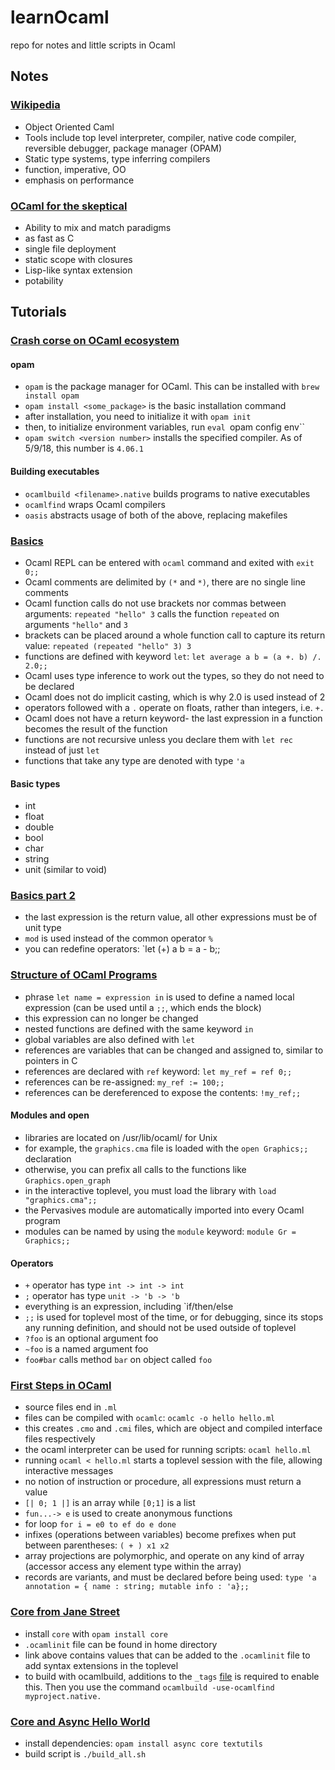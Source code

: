 # learnOcaml
repo for notes and little scripts in Ocaml

## Notes
### [Wikipedia](https://en.wikipedia.org/wiki/OCaml)
* Object Oriented Caml
* Tools include top level interpreter, compiler, native code compiler, reversible debugger, package manager (OPAM)
* Static type systems, type inferring compilers
* function, imperative, OO
* emphasis on performance

### [OCaml for the skeptical](https://www2.lib.uchicago.edu/keith/ocaml-class/why.html)
* Ability to mix and match paradigms
* as fast as C
* single file deployment
* static scope with closures
* Lisp-like syntax extension
* potability

## Tutorials
### [Crash corse on OCaml ecosystem](https://ocaml.org/learn/tutorials/get_up_and_running.html)
#### opam
* `opam` is the package manager for OCaml. This can be installed with `brew install opam`
* `opam install <some_package>` is the basic installation command
* after installation, you need to initialize it with `opam init`
* then, to initialize environment variables, run `eval `opam config env``
* `opam switch <version number>` installs the specified compiler. As of 5/9/18, this number is `4.06.1`
#### Building executables
* `ocamlbuild <filename>.native` builds programs to native executables
* `ocamlfind` wraps Ocaml compilers
* `oasis` abstracts usage of both of the above, replacing makefiles

### [Basics](https://ocaml.org/learn/tutorials/basics.html)
* Ocaml REPL can be entered with `ocaml` command and exited with `exit 0;;`
* Ocaml comments are delimited by `(*` and `*)`, there are no single line comments
* Ocaml function calls do not use brackets nor commas between arguments: `repeated "hello" 3` calls the function `repeated` on arguments `"hello"` and `3`
* brackets can be placed around a whole function call to capture its return value: `repeated (repeated "hello" 3) 3`
* functions are defined with keyword `let`: `let average a b = (a +. b) /. 2.0;;`
* Ocaml uses type inference to work out the types, so they do not need to be declared
* Ocaml does not do implicit casting, which is why 2.0 is used instead of 2
* operators followed with a `.` operate on floats, rather than integers, i.e. `+.`
* Ocaml does not have a return keyword- the last expression in a function becomes the result of the function
* functions are not recursive unless you declare them with `let rec` instead of just `let`
* functions that take any type are denoted with type `'a`

#### Basic types
* int
* float
* double
* bool
* char
* string
* unit (similar to void)

### [Basics part 2](https://learnxinyminutes.com/docs/ocaml/)
* the last expression is the return value, all other expressions must be of unit type
* `mod` is used instead of the common operator `%`
* you can redefine operators: `let (+) a b = a - b;;

### [Structure of OCaml Programs](https://ocaml.org/learn/tutorials/structure_of_ocaml_programs.html)
* phrase `let name = expression in` is used to define a named local expression (can be used until a `;;`, which ends the block)
* this expression can no longer be changed
* nested functions are defined with the same keyword `in`
* global variables are also defined with `let`
* references are variables that can be changed and assigned to, similar to pointers in C
* references are declared with `ref` keyword: `let my_ref = ref 0;;`
* references can be re-assigned: `my_ref := 100;;`
* references can be dereferenced to expose the contents: `!my_ref;;`

#### Modules and open
* libraries are located on /usr/lib/ocaml/ for Unix
* for example, the `graphics.cma` file is loaded with the `open Graphics;;` declaration
* otherwise, you can prefix all calls to the functions like `Graphics.open_graph`
* in the interactive toplevel, you must load the library with `load "graphics.cma";;`
* the Pervasives module are automatically imported into every Ocaml program
* modules can be named by using the `module` keyword: `module Gr = Graphics;;`

#### Operators
* `+` operator has type `int -> int -> int`
* `;` operator has type `unit -> 'b -> 'b`
* everything is an expression, including `if/then/else
* `;;` is used for toplevel most of the time, or for debugging, since its stops any running definition, and should not be used outside of toplevel
* `?foo` is an optional argument foo
* `~foo` is a named argument foo
* `foo#bar` calls method `bar` on object called `foo`

### [First Steps in OCaml](https://caml.inria.fr/pub/docs/u3-ocaml/ocaml-steps.html)
* source files end in `.ml`
* files can be compiled with `ocamlc`: `ocamlc -o hello hello.ml`
* this creates `.cmo` and `.cmi` files, which are object and compiled interface files respectively
* the ocaml interpreter can be used for running scripts: `ocaml hello.ml`
* running `ocaml < hello.ml` starts a toplevel session with the file, allowing interactive messages
* no notion of instruction or procedure, all expressions must return a value
* `[| 0; 1 |]` is an array while `[0;1]` is a list
* `fun...-> e` is used to create anonymous functions
* for loop `for i = e0 to ef do e done`
* infixes (operations between variables) become prefixes when put between parentheses: `( + ) x1 x2`
* array projections are polymorphic, and operate on any kind of array (accessor access any element type within the array)
* records are variants, and must be declared before being used: `type 'a annotation = { name : string; mutable info : 'a};;`



### [Core from Jane Street](https://janestreet.github.io/installation.html)
* install `core` with `opam install core`
* `.ocamlinit` file can be found in home directory
* link above contains values that can be added to the `.ocamlinit` file to add syntax extensions in the toplevel
* to build with ocamlbuild, additions to the `_tags` [file](https://ocaml.org/learn/tutorials/ocamlbuild/Tags.html) is required to enable this. Then you use the command `ocamlbuild -use-ocamlfind myproject.native.`


### [Core and Async Hello World](https://bitbucket.org/yminsky/core-hello-world)
* install dependencies: `opam install async core textutils`
* build script is `./build_all.sh`


















